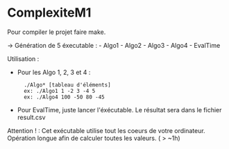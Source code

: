 # ComplexiteM1

Pour compiler le projet faire make.

-> Génération de 5 éxecutable :
	- Algo1
	- Algo2
	- Algo3
	- Algo4
	- EvalTime

Utilisation :

- Pour les Algo 1, 2, 3 et 4 :
	
		./Algo* [tableau d'éléments]
		ex: ./Algo1 1 -2 3 -4 5 
		ex: ./Algo4 100 -50 80 -45  

- Pour EvalTime, juste lancer l'éxécutable.
Le résultat sera dans le fichier result.csv

Attention ! :
	Cet exécutable utilise tout les coeurs de votre ordinateur.
	Opération longue afin de calculer toutes les valeurs. ( > ~1h)